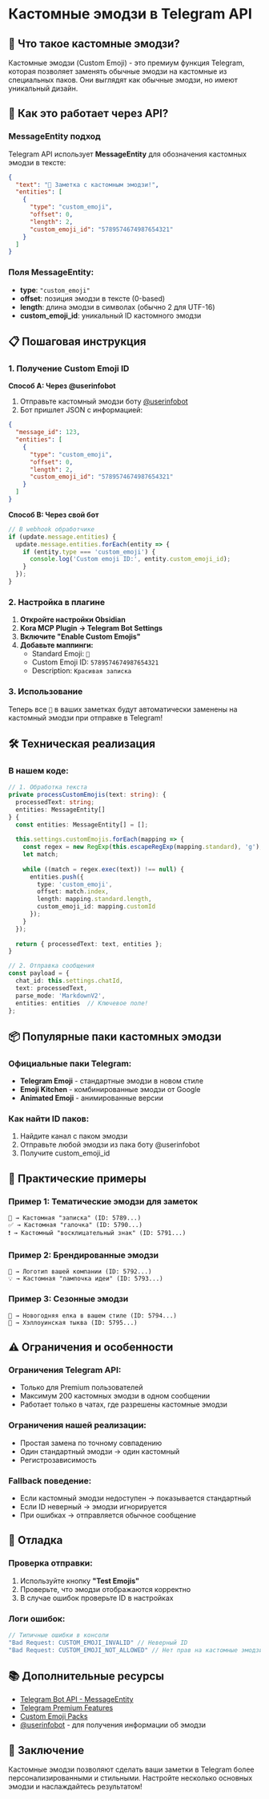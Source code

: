 # Кастомные эмодзи в Telegram API

## 🎨 Что такое кастомные эмодзи?

Кастомные эмодзи (Custom Emoji) - это премиум функция Telegram, которая позволяет заменять обычные эмодзи на кастомные из специальных паков. Они выглядят как обычные эмодзи, но имеют уникальный дизайн.

## 🔧 Как это работает через API?

### MessageEntity подход

Telegram API использует **MessageEntity** для обозначения кастомных эмодзи в тексте:

```json
{
  "text": "📝 Заметка с кастомным эмодзи!",
  "entities": [
    {
      "type": "custom_emoji",
      "offset": 0,
      "length": 2,
      "custom_emoji_id": "5789574674987654321"
    }
  ]
}
```

### Поля MessageEntity:
- **type**: `"custom_emoji"`
- **offset**: позиция эмодзи в тексте (0-based)
- **length**: длина эмодзи в символах (обычно 2 для UTF-16)
- **custom_emoji_id**: уникальный ID кастомного эмодзи

## 📋 Пошаговая инструкция

### 1. Получение Custom Emoji ID

**Способ A: Через @userinfobot**
1. Отправьте кастомный эмодзи боту [@userinfobot](https://t.me/userinfobot)
2. Бот пришлет JSON с информацией:
```json
{
  "message_id": 123,
  "entities": [
    {
      "type": "custom_emoji",
      "offset": 0,
      "length": 2,
      "custom_emoji_id": "5789574674987654321"
    }
  ]
}
```

**Способ B: Через свой бот**
```javascript
// В webhook обработчике
if (update.message.entities) {
  update.message.entities.forEach(entity => {
    if (entity.type === 'custom_emoji') {
      console.log('Custom emoji ID:', entity.custom_emoji_id);
    }
  });
}
```

### 2. Настройка в плагине

1. **Откройте настройки Obsidian**
2. **Kora MCP Plugin → Telegram Bot Settings**
3. **Включите "Enable Custom Emojis"**
4. **Добавьте маппинги:**
   - Standard Emoji: `📝`
   - Custom Emoji ID: `5789574674987654321`
   - Description: `Красивая записка`

### 3. Использование

Теперь все `📝` в ваших заметках будут автоматически заменены на кастомный эмодзи при отправке в Telegram!

## 🛠️ Техническая реализация

### В нашем коде:

```typescript
// 1. Обработка текста
private processCustomEmojis(text: string): { 
  processedText: string; 
  entities: MessageEntity[] 
} {
  const entities: MessageEntity[] = [];
  
  this.settings.customEmojis.forEach(mapping => {
    const regex = new RegExp(this.escapeRegExp(mapping.standard), 'g');
    let match;
    
    while ((match = regex.exec(text)) !== null) {
      entities.push({
        type: 'custom_emoji',
        offset: match.index,
        length: mapping.standard.length,
        custom_emoji_id: mapping.customId
      });
    }
  });
  
  return { processedText: text, entities };
}

// 2. Отправка сообщения
const payload = {
  chat_id: this.settings.chatId,
  text: processedText,
  parse_mode: 'MarkdownV2',
  entities: entities  // Ключевое поле!
};
```

## 📦 Популярные паки кастомных эмодзи

### Официальные паки Telegram:
- **Telegram Emoji** - стандартные эмодзи в новом стиле
- **Emoji Kitchen** - комбинированные эмодзи от Google
- **Animated Emoji** - анимированные версии

### Как найти ID паков:
1. Найдите канал с паком эмодзи
2. Отправьте любой эмодзи из пака боту @userinfobot
3. Получите custom_emoji_id

## 🎯 Практические примеры

### Пример 1: Тематические эмодзи для заметок
```
📝 → Кастомная "записка" (ID: 5789...)
✅ → Кастомная "галочка" (ID: 5790...)
❗ → Кастомный "восклицательный знак" (ID: 5791...)
```

### Пример 2: Брендированные эмодзи
```
🚀 → Логотип вашей компании (ID: 5792...)
💡 → Кастомная "лампочка идеи" (ID: 5793...)
```

### Пример 3: Сезонные эмодзи
```
🎄 → Новогодняя елка в вашем стиле (ID: 5794...)
🎃 → Хэллоуинская тыква (ID: 5795...)
```

## ⚠️ Ограничения и особенности

### Ограничения Telegram API:
- Только для Premium пользователей
- Максимум 200 кастомных эмодзи в одном сообщении
- Работает только в чатах, где разрешены кастомные эмодзи

### Ограничения нашей реализации:
- Простая замена по точному совпадению
- Один стандартный эмодзи → один кастомный
- Регистрозависимость

### Fallback поведение:
- Если кастомный эмодзи недоступен → показывается стандартный
- Если ID неверный → эмодзи игнорируется
- При ошибках → отправляется обычное сообщение

## 🔧 Отладка

### Проверка отправки:
1. Используйте кнопку **"Test Emojis"**
2. Проверьте, что эмодзи отображаются корректно
3. В случае ошибок проверьте ID в настройках

### Логи ошибок:
```javascript
// Типичные ошибки в консоли
"Bad Request: CUSTOM_EMOJI_INVALID" // Неверный ID
"Bad Request: CUSTOM_EMOJI_NOT_ALLOWED" // Нет прав на кастомные эмодзи
```

## 📚 Дополнительные ресурсы

- [Telegram Bot API - MessageEntity](https://core.telegram.org/bots/api#messageentity)
- [Telegram Premium Features](https://telegram.org/premium)
- [Custom Emoji Packs](https://t.me/stickers)
- [@userinfobot](https://t.me/userinfobot) - для получения информации об эмодзи

## 🎉 Заключение

Кастомные эмодзи позволяют сделать ваши заметки в Telegram более персонализированными и стильными. Настройте несколько основных эмодзи и наслаждайтесь результатом! 